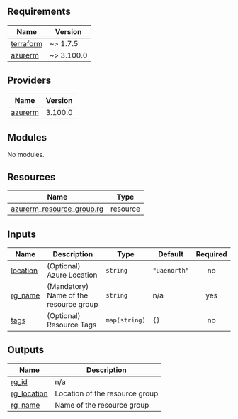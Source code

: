 <!-- BEGIN_TF_DOCS -->
## Requirements

| Name | Version |
|------|---------|
| <a name="requirement_terraform"></a> [terraform](#requirement\_terraform) | ~> 1.7.5 |
| <a name="requirement_azurerm"></a> [azurerm](#requirement\_azurerm) | ~> 3.100.0 |

## Providers

| Name | Version |
|------|---------|
| <a name="provider_azurerm"></a> [azurerm](#provider\_azurerm) | 3.100.0 |

## Modules

No modules.

## Resources

| Name | Type |
|------|------|
| [azurerm_resource_group.rg](https://registry.terraform.io/providers/hashicorp/azurerm/latest/docs/resources/resource_group) | resource |

## Inputs

| Name | Description | Type | Default | Required |
|------|-------------|------|---------|:--------:|
| <a name="input_location"></a> [location](#input\_location) | (Optional) Azure Location | `string` | `"uaenorth"` | no |
| <a name="input_rg_name"></a> [rg\_name](#input\_rg\_name) | (Mandatory) Name of the resource group | `string` | n/a | yes |
| <a name="input_tags"></a> [tags](#input\_tags) | (Optional) Resource Tags | `map(string)` | `{}` | no |

## Outputs

| Name | Description |
|------|-------------|
| <a name="output_rg_id"></a> [rg\_id](#output\_rg\_id) | n/a |
| <a name="output_rg_location"></a> [rg\_location](#output\_rg\_location) | Location of the resource group |
| <a name="output_rg_name"></a> [rg\_name](#output\_rg\_name) | Name of the resource group |
<!-- END_TF_DOCS -->